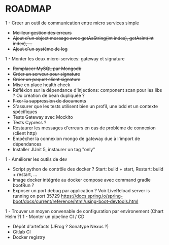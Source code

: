 # ROADMAP

1 - Créer un outil de communication entre micro services simple

- ~~Meilleur gestion des erreurs~~
- ~~Ajout d'un object message avec getAsString(int index), getAsInt(int index), ...~~
- ~~Ajout d'un système de log~~

1 - Monter les deux micro-services: gateway et signature

- ~~Remplacer MySQL par Mongodb~~
- ~~Créer un serveur pour signature~~
- ~~Créer un paquet client signature~~
- Mise en place health check
- Réfléxion sur la dépendance d'injections: component scan pour les libs ? Ou création de bean dupliquée ?
- ~~Fixer la suppression de documents~~
- S'assurer que les tests utilisent bien un profil, une bdd et un contexte spécifiques
- Tests Gateway avec Mockito
- Tests Cypress ?
- Restaurer les messages d'erreurs en cas de problème de connexion (client http)
- Empêcher la connexion mongo de gateway due à l'import de dépendances
- Installer JUnit 5, instaurer un tag "only"

1 - Améliorer les outils de dev

- Script python de contrôle des docker ? Start: build + start, Restart: build + restart, ...
- Image docker intégrée au docker compose avec command gradle bootRun ?
- Exposer un port debug par application ? Voir LiveReload server is running on port 35729 https://docs.spring.io/spring-boot/docs/current/reference/html/using-boot-devtools.html

1 - Trouver un moyen convenable de configuration par environement (Chart Helm ?)
1 - Monter un pipeline CI / CD

- Dépôt d'artefacts (JFrog ? Sonatype Nexus ?)
- Gitlab CI
- Docker registry